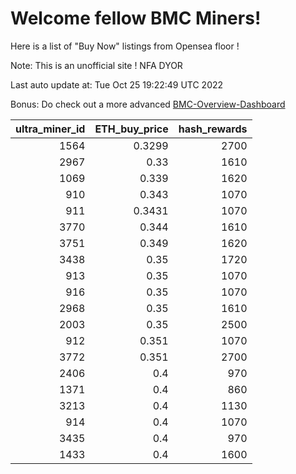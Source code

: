 # Welcome fellow BMC Miners!
Here is a list of "Buy Now" listings from Opensea floor !

Note: This is an unofficial site ! NFA DYOR

Last auto update at: Tue Oct 25 19:22:49 UTC 2022

Bonus: Do check out a more advanced [BMC-Overview-Dashboard](https://dune.com/defifunk/BMC-Overview-Dashboard)


|   ultra_miner_id |   ETH_buy_price |   hash_rewards |
|-----------------:|----------------:|---------------:|
|             1564 |          0.3299 |           2700 |
|             2967 |          0.33   |           1610 |
|             1069 |          0.339  |           1620 |
|              910 |          0.343  |           1070 |
|              911 |          0.3431 |           1070 |
|             3770 |          0.344  |           1610 |
|             3751 |          0.349  |           1620 |
|             3438 |          0.35   |           1720 |
|              913 |          0.35   |           1070 |
|              916 |          0.35   |           1070 |
|             2968 |          0.35   |           1610 |
|             2003 |          0.35   |           2500 |
|              912 |          0.351  |           1070 |
|             3772 |          0.351  |           2700 |
|             2406 |          0.4    |            970 |
|             1371 |          0.4    |            860 |
|             3213 |          0.4    |           1130 |
|              914 |          0.4    |           1070 |
|             3435 |          0.4    |            970 |
|             1433 |          0.4    |           1600 |